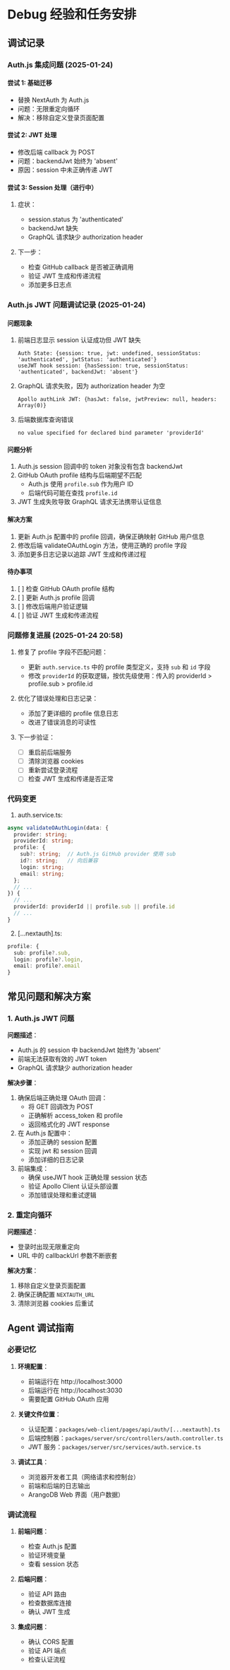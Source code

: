 # Debug 经验和任务安排

## 调试记录

### Auth.js 集成问题 (2025-01-24)

#### 尝试 1: 基础迁移
- 替换 NextAuth 为 Auth.js
- 问题：无限重定向循环
- 解决：移除自定义登录页面配置

#### 尝试 2: JWT 处理
- 修改后端 callback 为 POST
- 问题：backendJwt 始终为 'absent'
- 原因：session 中未正确传递 JWT

#### 尝试 3: Session 处理（进行中）
1. 症状：
   - session.status 为 'authenticated'
   - backendJwt 缺失
   - GraphQL 请求缺少 authorization header

2. 下一步：
   - 检查 GitHub callback 是否被正确调用
   - 验证 JWT 生成和传递流程
   - 添加更多日志点

### Auth.js JWT 问题调试记录 (2025-01-24)

#### 问题现象

1. 前端日志显示 session 认证成功但 JWT 缺失
   ```
   Auth State: {session: true, jwt: undefined, sessionStatus: 'authenticated', jwtStatus: 'authenticated'}
   useJWT hook session: {hasSession: true, sessionStatus: 'authenticated', backendJwt: 'absent'}
   ```

2. GraphQL 请求失败，因为 authorization header 为空
   ```
   Apollo authLink JWT: {hasJwt: false, jwtPreview: null, headers: Array(0)}
   ```

3. 后端数据库查询错误
   ```
   no value specified for declared bind parameter 'providerId'
   ```

#### 问题分析

1. Auth.js session 回调中的 token 对象没有包含 backendJwt
2. GitHub OAuth profile 结构与后端期望不匹配
   - Auth.js 使用 `profile.sub` 作为用户 ID
   - 后端代码可能在查找 `profile.id`
3. JWT 生成失败导致 GraphQL 请求无法携带认证信息

#### 解决方案

1. 更新 Auth.js 配置中的 profile 回调，确保正确映射 GitHub 用户信息
2. 修改后端 validateOAuthLogin 方法，使用正确的 profile 字段
3. 添加更多日志记录以追踪 JWT 生成和传递过程

#### 待办事项

1. [ ] 检查 GitHub OAuth profile 结构
2. [ ] 更新 Auth.js profile 回调
3. [ ] 修改后端用户验证逻辑
4. [ ] 验证 JWT 生成和传递流程

### 问题修复进展 (2025-01-24 20:58)

1. 修复了 profile 字段不匹配问题：
   - 更新 `auth.service.ts` 中的 profile 类型定义，支持 `sub` 和 `id` 字段
   - 修改 `providerId` 的获取逻辑，按优先级使用：传入的 providerId > profile.sub > profile.id

2. 优化了错误处理和日志记录：
   - 添加了更详细的 profile 信息日志
   - 改进了错误消息的可读性

3. 下一步验证：
   - [ ] 重启前后端服务
   - [ ] 清除浏览器 cookies
   - [ ] 重新尝试登录流程
   - [ ] 检查 JWT 生成和传递是否正常

### 代码变更

1. auth.service.ts:
```typescript
async validateOAuthLogin(data: {
  provider: string;
  providerId: string;
  profile: {
    sub?: string;  // Auth.js GitHub provider 使用 sub
    id?: string;   // 向后兼容
    login: string;
    email: string;
  };
  // ...
}) {
  // ...
  providerId: providerId || profile.sub || profile.id
  // ...
}
```

2. [...nextauth].ts:
```typescript
profile: {
  sub: profile?.sub,
  login: profile?.login,
  email: profile?.email
}
```

## 常见问题和解决方案

### 1. Auth.js JWT 问题

**问题描述**：
- Auth.js 的 session 中 backendJwt 始终为 'absent'
- 前端无法获取有效的 JWT token
- GraphQL 请求缺少 authorization header

**解决步骤**：
1. 确保后端正确处理 OAuth 回调：
   - 将 GET 回调改为 POST
   - 正确解析 access_token 和 profile
   - 返回格式化的 JWT response
2. 在 Auth.js 配置中：
   - 添加正确的 session 配置
   - 实现 jwt 和 session 回调
   - 添加详细的日志记录
3. 前端集成：
   - 确保 useJWT hook 正确处理 session 状态
   - 验证 Apollo Client 认证头部设置
   - 添加错误处理和重试逻辑

### 2. 重定向循环

**问题描述**：
- 登录时出现无限重定向
- URL 中的 callbackUrl 参数不断嵌套

**解决方案**：
1. 移除自定义登录页面配置
2. 确保正确配置 `NEXTAUTH_URL`
3. 清除浏览器 cookies 后重试

## Agent 调试指南

### 必要记忆

1. **环境配置**：
   - 前端运行在 http://localhost:3000
   - 后端运行在 http://localhost:3030
   - 需要配置 GitHub OAuth 应用

2. **关键文件位置**：
   - 认证配置：`packages/web-client/pages/api/auth/[...nextauth].ts`
   - 后端控制器：`packages/server/src/controllers/auth.controller.ts`
   - JWT 服务：`packages/server/src/services/auth.service.ts`

3. **调试工具**：
   - 浏览器开发者工具（网络请求和控制台）
   - 前端和后端的日志输出
   - ArangoDB Web 界面（用户数据）

### 调试流程

1. **前端问题**：
   - 检查 Auth.js 配置
   - 验证环境变量
   - 查看 session 状态

2. **后端问题**：
   - 验证 API 路由
   - 检查数据库连接
   - 确认 JWT 生成

3. **集成问题**：
   - 确认 CORS 配置
   - 验证 API 端点
   - 检查认证流程
